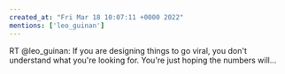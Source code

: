 ```yaml
---
created_at: "Fri Mar 18 10:07:11 +0000 2022"
mentions: ['leo_guinan']
---
```


RT @leo_guinan: If you are designing things to go viral, you don't understand what you're looking for. You're just hoping the numbers will…